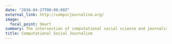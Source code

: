 ```yaml
---
date: "2016-04-27T00:00:00Z"
external_link: http://compscjournalism.org/
image:
  focal_point: Smart
summary: The intersection of computational social science and journalism
title: Computational Social Journalism
---
```

